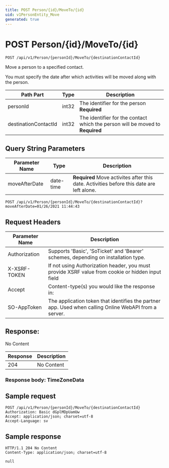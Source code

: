 ```yaml
---
title: POST Person/{id}/MoveTo/{id}
uid: v1PersonEntity_Move
generated: true
---
```


# POST Person/{id}/MoveTo/{id}

```http
POST /api/v1/Person/{personId}/MoveTo/{destinationContactId}
```

Move a person to a specified contact.


You must specify the date after which activities will be moved along with the person.





| Path Part | Type | Description |
|-----------|------|-------------|
| personId | int32 | The identifier for the person **Required** |
| destinationContactId | int32 | The identifier for the contact which the person will be moved to **Required** |


## Query String Parameters

| Parameter Name | Type |  Description |
|----------------|------|--------------|
| moveAfterDate | date-time | **Required** Move activites after this date. Activities before this date are left alone. |

```http
POST /api/v1/Person/{personId}/MoveTo/{destinationContactId}?moveAfterDate=01/26/2021 11:44:43
```


## Request Headers

| Parameter Name | Description |
|----------------|-------------|
| Authorization  | Supports 'Basic', 'SoTicket' and 'Bearer' schemes, depending on installation type. |
| X-XSRF-TOKEN   | If not using Authorization header, you must provide XSRF value from cookie or hidden input field |
| Accept         | Content-type(s) you would like the response in:  |
| SO-AppToken | The application token that identifies the partner app. Used when calling Online WebAPI from a server. |


## Response:

No Content

| Response | Description |
|----------------|-------------|
| 204 | No Content |

### Response body: TimeZoneData


## Sample request

```http!
POST /api/v1/Person/{personId}/MoveTo/{destinationContactId}
Authorization: Basic dGplMDpUamUw
Accept: application/json; charset=utf-8
Accept-Language: sv
```

## Sample response

```http_
HTTP/1.1 204 No Content
Content-Type: application/json; charset=utf-8

null
```